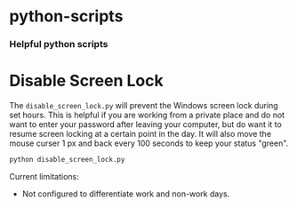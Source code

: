 # python-scripts
### Helpful python scripts


# Disable Screen Lock
The `disable_screen_lock.py` will prevent the Windows screen lock during set hours. This is helpful if you are working from a private place and do not want to enter your password after leaving your computer, but do want it to resume screen locking at a certain point in the day.
It will also move the mouse curser 1 px and back every 100 seconds to keep your status "green".
```python
python disable_screen_lock.py
```
Current limitations:
- Not configured to differentiate work and non-work days.